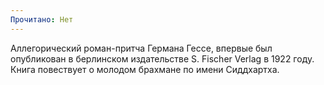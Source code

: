 ```yaml
---
Прочитано: Нет
---
```

Аллегорический роман-притча Германа Гессе, впервые был опубликован в берлинском издательстве S. Fischer Verlag в 1922 году. Книга повествует о молодом брахмане по имени Сиддхартха.